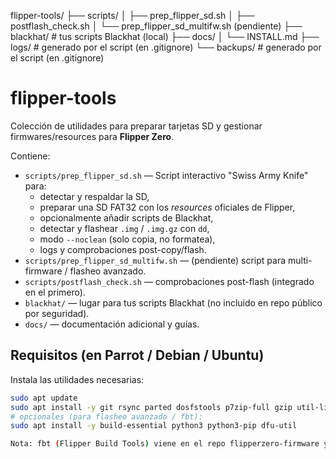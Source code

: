 flipper-tools/
├── scripts/
│   ├── prep_flipper_sd.sh
│   ├── postflash_check.sh
│   └── prep_flipper_sd_multifw.sh  (pendiente)
├── blackhat/            # tus scripts Blackhat (local)
├── docs/
│   └── INSTALL.md
├── logs/                # generado por el script (en .gitignore)
└── backups/             # generado por el script (en .gitignore)

# flipper-tools

Colección de utilidades para preparar tarjetas SD y gestionar firmwares/resources para **Flipper Zero**.

Contiene:
- `scripts/prep_flipper_sd.sh` — Script interactivo "Swiss Army Knife" para:
  - detectar y respaldar la SD,
  - preparar una SD FAT32 con los *resources* oficiales de Flipper,
  - opcionalmente añadir scripts de Blackhat,
  - detectar y flashear `.img` / `.img.gz` con `dd`,
  - modo `--noclean` (solo copia, no formatea),
  - logs y comprobaciones post-copy/flash.
- `scripts/prep_flipper_sd_multifw.sh` — (pendiente) script para multi-firmware / flasheo avanzado.
- `scripts/postflash_check.sh` — comprobaciones post-flash (integrado en el primero).
- `blackhat/` — lugar para tus scripts Blackhat (no incluido en repo público por seguridad).
- `docs/` — documentación adicional y guías.

## Requisitos (en Parrot / Debian / Ubuntu)
Instala las utilidades necesarias:

```bash
sudo apt update
sudo apt install -y git rsync parted dosfstools p7zip-full gzip util-linux jq
# opcionales (para flasheo avanzado / fbt):
sudo apt install -y build-essential python3 python3-pip dfu-util

Nota: fbt (Flipper Build Tools) viene en el repo flipperzero-firmware y puede requerir dependencias adicionales. Si ./fbt resources falla, ejecuta esa parte manualmente en el directorio clonado.
